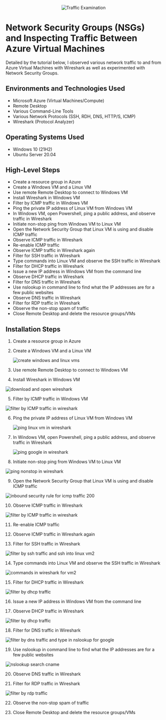 <p align="center">
<img src="https://i.imgur.com/Ua7udoS.png" alt="Traffic Examination"/>
</p>

<h1>Network Security Groups (NSGs) and Inspecting Traffic Between Azure Virtual Machines</h1>
Detailed by the tutorial below, I observed various network traffic to and from Azure Virtual Machines with Wireshark as well as experimented with Network Security Groups. <br />



<h2>Environments and Technologies Used</h2>

- Microsoft Azure (Virtual Machines/Compute)
- Remote Desktop
- Various Command-Line Tools
- Various Network Protocols (SSH, RDH, DNS, HTTP/S, ICMP)
- Wireshark (Protocol Analyzer)

<h2>Operating Systems Used </h2>

- Windows 10 (21H2)
- Ubuntu Server 20.04

<h2>High-Level Steps</h2>

- Create a resource group in Azure
- Create a Windows VM and a Linux VM
- Use remote Remote Desktop to connect to Windows VM
- Install Wireshark in Windows VM
- Filter by ICMP traffic in Windows VM
- Ping the private IP address of Linux VM from Windows VM
- In Windows VM, open Powershell, ping a public address, and observe traffic in Wireshark
- Initiate non-stop ping from Windows VM to Linux VM
- Open the Network Security Group that Linux VM is using and disable ICMP traffic
- Observe ICMP traffic in Wireshark
- Re-enable ICMP traffic
- Observe ICMP traffic in Wireshark again
- Filter for SSH traffic in Wireshark
- Type commands into Linux VM and observe the SSH traffic in Wireshark
- Filter for DHCP traffic in Wireshark
- Issue a new IP address in Windows VM from the command line
- Observe DHCP traffic in Wireshark
- Filter for DNS traffic in Wireshark
- Use nslookup in command line to find what the IP addresses are for a few public websites
- Observe DNS traffic in Wireshark
- Filter for RDP traffic in Wireshark
- Observe the non-stop spam of traffic
- Close Remote Desktop and delete the resource groups/VMs


<h2>Installation Steps</h2>

1. Create a resource group in Azure

2. Create a Windows VM and a Linux VM

   ![create windows and linux vms](https://github.com/meganhoose/azure-network-protocols/assets/142938638/58582584-46c5-4775-812a-b8fe66dff767)


3.  Use remote Remote Desktop to connect to Windows VM

4.  Install Wireshark in Windows VM

   ![download and open wireshark](https://github.com/meganhoose/azure-network-protocols/assets/142938638/af9b1c93-9b12-4979-bc39-40aa0ef1f809)


5.  Filter by ICMP traffic in Windows VM

   ![filter by ICMP traffic in wireshark](https://github.com/meganhoose/azure-network-protocols/assets/142938638/ed1db93d-60f6-48f7-9d25-67dbe8cc427b)


6. Ping the private IP address of Linux VM from Windows VM

   ![ping linux vm in wireshark](https://github.com/meganhoose/azure-network-protocols/assets/142938638/8f554956-b0eb-4344-ab0f-ee0ca34ad4c1)


7. In Windows VM, open Powershell, ping a public address, and observe traffic in Wireshark

   ![ping google in wireshark](https://github.com/meganhoose/azure-network-protocols/assets/142938638/13eeb5fe-1350-4467-86ee-98d05937e178)


8. Initiate non-stop ping from Windows VM to Linux VM

![ping nonstop in wireshark](https://github.com/meganhoose/azure-network-protocols/assets/142938638/9131bc82-47c5-4bcf-ac05-a82132e36015)


9. Open the Network Security Group that Linux VM is using and disable ICMP traffic

  ![inbound security rule for icmp traffic 200](https://github.com/meganhoose/azure-network-protocols/assets/142938638/a000d980-95c2-4084-81ba-b1db98b9872a)



10.  Observe ICMP traffic in Wireshark

  ![filter by ICMP traffic in wireshark](https://github.com/meganhoose/azure-network-protocols/assets/142938638/800fe062-d59c-482c-ba60-3d16992c8347)


11.  Re-enable ICMP traffic

12.  Observe ICMP traffic in Wireshark again


13.  Filter for SSH traffic in Wireshark


![filter by ssh traffic and ssh into linux vm2](https://github.com/meganhoose/azure-network-protocols/assets/142938638/0326c00d-35d8-4609-8cb9-fcd0790c16e4)


14. Type commands into Linux VM and observe the SSH traffic in Wireshark

![commands in wireshark for vm2](https://github.com/meganhoose/azure-network-protocols/assets/142938638/2c3a58e2-3970-492e-8daa-a38e0d0bdc4a)


15. Filter for DHCP traffic in Wireshark

![filter by dhcp traffic](https://github.com/meganhoose/azure-network-protocols/assets/142938638/8799ac85-ce62-40ed-aa80-db984b325525)


16. Issue a new IP address in Windows VM from the command line


17. Observe DHCP traffic in Wireshark

![filter by dhcp traffic](https://github.com/meganhoose/azure-network-protocols/assets/142938638/7a6c0d0b-5d0e-4fd9-a7a1-0fa60f83fdb9)


18. Filter for DNS traffic in Wireshark

![filter by dns traffic and type in nslookup for google](https://github.com/meganhoose/azure-network-protocols/assets/142938638/e51ee30b-5b6a-4f4e-9471-7321a8217124)


19. Use nslookup in command line to find what the IP addresses are for a few public websites

![nslookup search cname](https://github.com/meganhoose/azure-network-protocols/assets/142938638/9ef59065-eca8-42e4-835d-2a6c96e4ca67)


20. Observe DNS traffic in Wireshark

21. Filter for RDP traffic in Wireshark

![filter by rdp traffic](https://github.com/meganhoose/azure-network-protocols/assets/142938638/8e2fe167-f931-4ae5-b927-add1fe4a50c5)


22. Observe the non-stop spam of traffic

23. Close Remote Desktop and delete the resource groups/VMs

